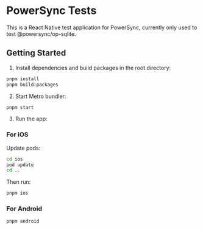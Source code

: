 # PowerSync Tests

This is a React Native test application for PowerSync, currently only used to test @powersync/op-sqlite.

## Getting Started

1. Install dependencies and build packages in the root directory:

```sh
pnpm install
pnpm build:packages
```

2. Start Metro bundler:

```sh
pnpm start
```

3. Run the app:

### For iOS

Update pods:

```sh
cd ios
pod update
cd ..
```

Then run:

```sh
pnpm ios
```

### For Android

```sh
pnpm android
```
